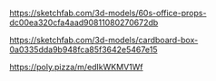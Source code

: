 https://sketchfab.com/3d-models/60s-office-props-dc00ea320cfa4aad90811080270672db

https://sketchfab.com/3d-models/cardboard-box-0a0335dda9b948fca85f3642e5467e15

https://poly.pizza/m/edIkWKMV1Wf